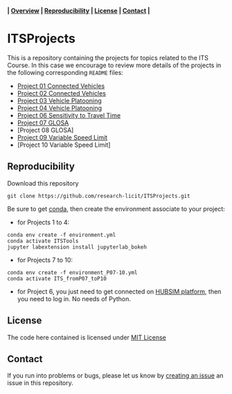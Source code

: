 **| [Overview](#overview) | [Reproducibility](#reproducibility) | [License](#license) | [Contact](#contact) |**

# ITSProjects

This is a repository containing the projects for topics related to the ITS Course. In this case we encourage to review more details of the projects in the following corresponding `README` files:

* [Project 01 Connected Vehicles](Project01_ConnectV2X/README.md)
* [Project 02 Connected Vehicles](Project02_ConnectV2X/README.md)
* [Project 03 Vehicle Platooning](Project03_VehPlatoon/README.md)
* [Project 04 Vehicle Platooning](Project04_VehPlatoon/README.md)
* [Project 06 Sensitivity to Travel Time](Project06-Assignment_Hubsim/README.md)
* [Project 07 GLOSA](Project07-GLOSA/READMe.md)
* [Project 08 GLOSA]
* [Project 09 Variable Speed Limit](Projet09-VSL/README.md)
* [Project 10 Variable Speed Limit]

## Reproducibility

Download this repository

```{bash}
git clone https://github.com/research-licit/ITSProjects.git
```

Be sure to get [conda](https://www.anaconda.com/distribution/), then create the environment associate to your project:

* for Projects 1 to 4:

```{bash}
conda env create -f environment.yml
conda activate ITSTools
jupyter labextension install jupyterlab_bokeh
```

* for Projects 7 to 10:
```{bash}
conda env create -f environment_P07-10.yml
conda activate ITS_fromP07_toP10
```

* for Project 6, you just need to get connected on [HUBSIM platform](https://hubsim.neovya.fr/network), then you need to log in. No needs of Python.


## License

The code here contained is licensed under [MIT License](LICENSE)

## Contact 

If you run into problems or bugs, please let us know by [creating an issue](https://github.com/research-licit/ITSProjects/issues/new) an issue in this repository.
